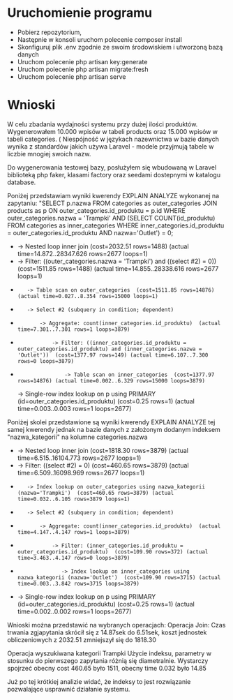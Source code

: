 # Uruchomienie programu
* Pobierz  repozytorium, 
* Następnie w konsoli uruchom polecenie composer install
* Skonfiguruj plik .env zgodnie ze swoim środowiskiem i utworzoną bazą danych
* Uruchom polecenie php artisan key:generate
* Uruchom polecenie php artisan migrate:fresh
* Uruchom polecenie php artisan serve


# Wnioski

W celu zbadania wydajności systemu przy dużej ilości produktów. Wygenerowałem 10.000 wpisów w tabeli products oraz 15.000 wpisów w tabeli categories. ( Niespójność w językach nazewnictwa w bazie danych wynika z standardów jakich używa Laravel - modele przyjmują tabele w liczbie mnogiej swoich nazw.

Do wygenerowania testowej bazy, posłużyłem się wbudowaną w Laravel biblioteką php faker, klasami factory oraz seedami dostepnymi w katalogu database.

Poniżej przedstawiam wyniki kwerendy EXPLAIN ANALYZE wykonanej na zapytaniu:
"SELECT p.nazwa FROM categories as outer_categories JOIN products as p ON outer_categories.id_produktu = p.id WHERE outer_categories.nazwa = 'Trampki' AND 
(SELECT COUNT(id_produktu) FROM categories as inner_categories WHERE inner_categories.id_produktu = outer_categories.id_produktu AND nazwa='Outlet') = 0;

* -> Nested loop inner join  (cost=2032.51 rows=1488) (actual time=14.872..28347.626 rows=2677 loops=1)
*    -> Filter: ((outer_categories.nazwa = 'Trampki') and ((select #2) = 0))  (cost=1511.85 rows=1488) (actual time=14.855..28338.616 rows=2677 loops=1)
*        -> Table scan on outer_categories  (cost=1511.85 rows=14876) (actual time=0.027..8.354 rows=15000 loops=1)
*        -> Select #2 (subquery in condition; dependent)
*            -> Aggregate: count(inner_categories.id_produktu)  (actual time=7.301..7.301 rows=1 loops=3879)
*                -> Filter: ((inner_categories.id_produktu = outer_categories.id_produktu) and (inner_categories.nazwa = 'Outlet'))  (cost=1377.97 rows=149) (actual time=6.107..7.300 rows=0 loops=3879)
*                    -> Table scan on inner_categories  (cost=1377.97 rows=14876) (actual time=0.002..6.329 rows=15000 loops=3879)
    -> Single-row index lookup on p using PRIMARY (id=outer_categories.id_produktu)  (cost=0.25 rows=1) (actual time=0.003..0.003 rows=1 loops=2677)

Poniżej skolei przedstawione są wyniki kwerendy EXPLAIN ANALYZE tej samej kwerendy jednak na bazie danych z założonym dodanym indeksem "nazwa_kategorii" na kolumne categories.nazwa

* -> Nested loop inner join  (cost=1818.30 rows=3879) (actual time=6.515..16104.773 rows=2677 loops=1)
*    -> Filter: ((select #2) = 0)  (cost=460.65 rows=3879) (actual time=6.509..16098.969 rows=2677 loops=1)
*        -> Index lookup on outer_categories using nazwa_kategorii (nazwa='Trampki')  (cost=460.65 rows=3879) (actual time=0.032..6.105 rows=3879 loops=1)
*        -> Select #2 (subquery in condition; dependent)
*            -> Aggregate: count(inner_categories.id_produktu)  (actual time=4.147..4.147 rows=1 loops=3879)
*                -> Filter: (inner_categories.id_produktu = outer_categories.id_produktu)  (cost=109.90 rows=372) (actual time=3.463..4.147 rows=0 loops=3879)
*                   -> Index lookup on inner_categories using nazwa_kategorii (nazwa='Outlet')  (cost=109.90 rows=3715) (actual time=0.003..3.842 rows=3715 loops=3879)
*    -> Single-row index lookup on p using PRIMARY (id=outer_categories.id_produktu)  (cost=0.25 rows=1) (actual time=0.002..0.002 rows=1 loops=2677)

Wnioski można przedstawić na wybranych operacjach: 
Operacja Join: 
Czas trwania zgjapytania skrócił się z 14.87sek do 6.51sek, koszt jednostek obliczeniowych z 2032.51 zmniejszył się do 1818.30

Operacja wyszukiwana kategorii Trampki
Użycie indeksu, parametry w stosunku do pierwszego zapytania różnią się diametralnie. Wystarczy spojrzeć obecny cost 460.65 było 1511, obecny time 0.032 było 14.85

Już po tej krótkiej analizie widać, że indeksy to jest rozwiązanie pozwalające usprawnić działanie systemu. 
